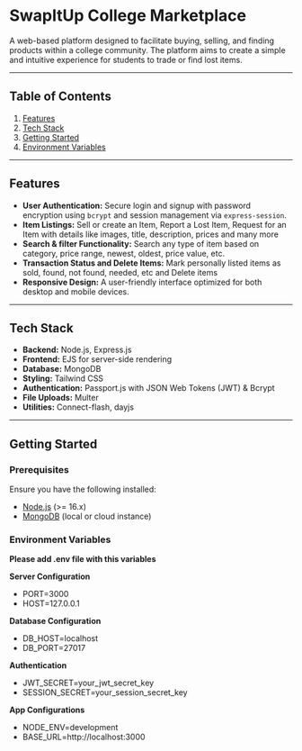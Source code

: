 # SwapItUp College Marketplace

A web-based platform designed to facilitate buying, selling, and finding products within a college community. The platform aims to create a simple and intuitive experience for students to trade or find lost items.

---

## Table of Contents
1. [Features](#features)
2. [Tech Stack](#tech-stack)
3. [Getting Started](#getting-started)
4. [Environment Variables](#environment-variables)
---

## Features

- **User Authentication:** Secure login and signup with password encryption using `bcrypt` and session management via `express-session`.
- **Item Listings:** Sell or create an Item, Report a Lost Item, Request for an Item with details like images, title, description, prices and many more
- **Search & filter Functionality:** Search any type of item based on category, price range, newest, oldest, price value, etc.
- **Transaction Status and Delete Items:** Mark personally listed items as sold, found, not found, needed, etc and Delete items
- **Responsive Design:** A user-friendly interface optimized for both desktop and mobile devices.

---

## Tech Stack

- **Backend:** Node.js, Express.js
- **Frontend:** EJS for server-side rendering
- **Database:** MongoDB
- **Styling:** Tailwind CSS
- **Authentication:** Passport.js with JSON Web Tokens (JWT) & Bcrypt
- **File Uploads:** Multer
- **Utilities:** Connect-flash, dayjs

---

## Getting Started

### Prerequisites
Ensure you have the following installed:
- [Node.js](https://nodejs.org/) (>= 16.x)
- [MongoDB](https://www.mongodb.com/) (local or cloud instance)

### Environment Variables

**Please add .env file with this variables**

**Server Configuration**
- PORT=3000
- HOST=127.0.0.1

**Database Configuration**
- DB_HOST=localhost
- DB_PORT=27017

**Authentication**
- JWT_SECRET=your_jwt_secret_key
- SESSION_SECRET=your_session_secret_key

**App Configurations**
- NODE_ENV=development
- BASE_URL=http://localhost:3000
